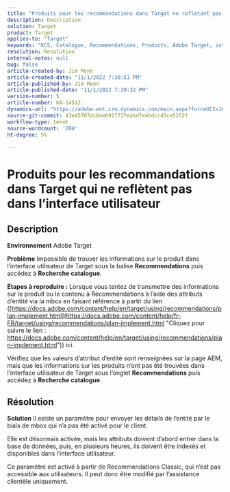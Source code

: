 ```yaml
---
title: "Produits pour les recommandations dans Target ne reflétant pas dans l’interface utilisateur"
description: Description
solution: Target
product: Target
applies-to: "Target"
keywords: "KCS, Catalogue, Recommendations, Produits, Adobe Target, interface utilisateur, informations, recherche"
resolution: Resolution
internal-notes: null
bug: false
article-created-by: Jim Menn
article-created-date: "11/1/2022 7:38:51 PM"
article-published-by: Jim Menn
article-published-date: "11/1/2022 7:39:32 PM"
version-number: 5
article-number: KA-14512
dynamics-url: "https://adobe-ent.crm.dynamics.com/main.aspx?forceUCI=1&pagetype=entityrecord&etn=knowledgearticle&id=f9bea3ce-1c5a-ed11-9561-6045bd006a22"
source-git-commit: 43e45707dc0ee6917727eabdfe4bdccd3ce5152f
workflow-type: tm+mt
source-wordcount: '204'
ht-degree: 5%

---
```


# Produits pour les recommandations dans Target qui ne reflètent pas dans l’interface utilisateur

## Description


<b>Environnement</b>
Adobe Target

<b>Problème</b>
Impossible de trouver les informations sur le produit dans l’interface utilisateur de Target sous la balise <b>Recommendations</b> puis accédez à <b>Recherche catalogue</b>.

<b>Étapes à reproduire :</b>
Lorsque vous tentez de transmettre des informations sur le produit ou le contenu à Recommendations à l’aide des attributs d’entité via la mbox en faisant référence à partir du lien ([https://docs.adobe.com/content/help/en/target/using/recommendations/plan-implement.html](https://docs.adobe.com/content/help/fr-FR/target/using/recommendations/plan-implement.html "Cliquez pour suivre le lien : https://docs.adobe.com/content/help/en/target/using/recommendations/plan-implement.html")) ici.


Vérifiez que les valeurs d’attribut d’entité sont renseignées sur la page AEM, mais que les informations sur les produits n’ont pas été trouvées dans l’interface utilisateur de Target sous l’onglet <b>Recommendations</b> puis accédez à <b>Recherche catalogue</b>.


## Résolution


<b>Solution</b>
Il existe un paramètre pour envoyer les détails de l’entité par le biais de mbox qui n’a pas été activé pour le client.

Elle est désormais activée, mais les attributs doivent d’abord entrer dans la base de données, puis, en plusieurs heures, ils doivent être indexés et disponibles dans l’interface utilisateur.

Ce paramètre est activé à partir de Recommendations Classic, qui n’est pas accessible aux utilisateurs. Il peut donc être modifié par l’assistance clientèle uniquement.

